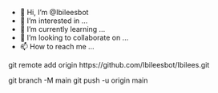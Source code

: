 - 👋 Hi, I’m @Ibileesbot
- 👀 I’m interested in ...
- 🌱 I’m currently learning ...
- 💞️ I’m looking to collaborate on ...
- 📫 How to reach me ...

<!---
Ibileesbot/Ibileesbot is a ✨ special ✨ repository because its `README.md` (this file) appears on your GitHub profile.
You can click the Preview link to take a look at your changes.
---> git remote add origin https://github.com/Ibileesbot/Ibilees.git
git branch -M main
git push -u origin main

